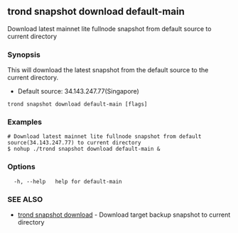 ## trond snapshot download default-main

Download latest mainnet lite fullnode snapshot from default source to current directory

### Synopsis

This will download the latest snapshot from the default source to the current directory.

 - Default source: 34.143.247.77(Singapore)

```
trond snapshot download default-main [flags]
```

### Examples

```
# Download latest mainnet lite fullnode snapshot from default source(34.143.247.77) to current directory
$ nohup ./trond snapshot download default-main &

```

### Options

```
  -h, --help   help for default-main
```

### SEE ALSO

* [trond snapshot download](trond_snapshot_download.md)	 - Download target backup snapshot to current directory
